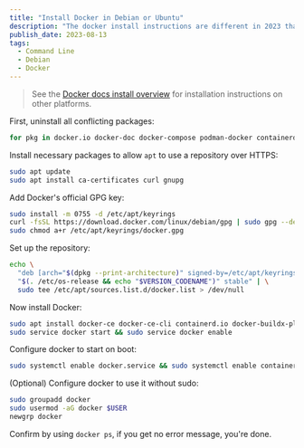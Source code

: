 ```yaml
---
title: "Install Docker in Debian or Ubuntu"
description: "The docker install instructions are different in 2023 than in previous years, so I wrote up a quick step-by-step guide straight from the offcial docs."
publish_date: 2023-08-13
tags:
  - Command Line
  - Debian
  - Docker
---
```


> See the <a href="https://docs.docker.com/engine/install" target="_blank">Docker docs install overview</a> for installation instructions on other platforms.

First, uninstall all conflicting packages:

```bash
for pkg in docker.io docker-doc docker-compose podman-docker containerd runc; do sudo apt remove $pkg; done
```

Install necessary packages to allow `apt` to use a repository over HTTPS:

```bash
sudo apt update
sudo apt install ca-certificates curl gnupg
```

Add Docker's official GPG key:

```bash
sudo install -m 0755 -d /etc/apt/keyrings
curl -fsSL https://download.docker.com/linux/debian/gpg | sudo gpg --dearmor -o /etc/apt/keyrings/docker.gpg
sudo chmod a+r /etc/apt/keyrings/docker.gpg
```

Set up the repository:

```bash
echo \
  "deb [arch="$(dpkg --print-architecture)" signed-by=/etc/apt/keyrings/docker.gpg] https://download.docker.com/linux/debian \
  "$(. /etc/os-release && echo "$VERSION_CODENAME")" stable" | \
  sudo tee /etc/apt/sources.list.d/docker.list > /dev/null
```

Now install Docker:

```bash
sudo apt install docker-ce docker-ce-cli containerd.io docker-buildx-plugin docker-compose-plugin
sudo service docker start && sudo service docker enable
```

Configure docker to start on boot:

```bash
sudo systemctl enable docker.service && sudo systemctl enable containerd.service
```

(Optional) Configure docker to use it without sudo:

```bash
sudo groupadd docker
sudo usermod -aG docker $USER
newgrp docker
```

Confirm by using `docker ps`, if you get no error message, you're done.
